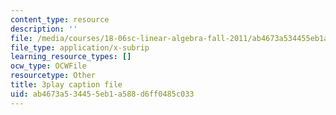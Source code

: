 ```yaml
---
content_type: resource
description: ''
file: /media/courses/18-06sc-linear-algebra-fall-2011/ab4673a534455eb1a588d6ff0485c033_fjsPjh0B2tU.vtt
file_type: application/x-subrip
learning_resource_types: []
ocw_type: OCWFile
resourcetype: Other
title: 3play caption file
uid: ab4673a5-3445-5eb1-a588-d6ff0485c033
---
```

